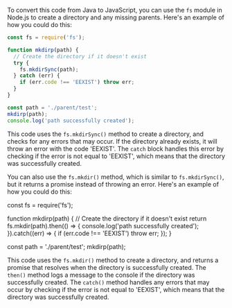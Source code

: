To convert this code from Java to JavaScript, you can use the `fs` module in Node.js to create a directory and any missing parents. Here's an example of how you could do this:
```javascript
const fs = require('fs');

function mkdirp(path) {
  // Create the directory if it doesn't exist
  try {
    fs.mkdirSync(path);
  } catch (err) {
    if (err.code !== 'EEXIST') throw err;
  }
}

const path = './parent/test';
mkdirp(path);
console.log('path successfully created');
```
This code uses the `fs.mkdirSync()` method to create a directory, and checks for any errors that may occur. If the directory already exists, it will throw an error with the code 'EEXIST'. The `catch` block handles this error by checking if the error is not equal to 'EEXIST', which means that the directory was successfully created.

You can also use the `fs.mkdir()` method, which is similar to `fs.mkdirSync()`, but it returns a promise instead of throwing an error. Here's an example of how you could do this:

const fs = require('fs');

function mkdirp(path) {
  // Create the directory if it doesn't exist
  return fs.mkdir(path).then(() => {
    console.log('path successfully created');
  }).catch((err) => {
    if (err.code !== 'EEXIST') throw err;
  });
}

const path = './parent/test';
mkdirp(path);

This code uses the `fs.mkdir()` method to create a directory, and returns a promise that resolves when the directory is successfully created. The `then()` method logs a message to the console if the directory was successfully created. The `catch()` method handles any errors that may occur by checking if the error is not equal to 'EEXIST', which means that the directory was successfully created.
